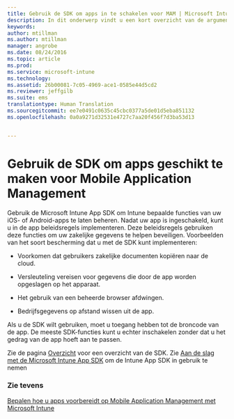 ```yaml
---
title: Gebruik de SDK om apps in te schakelen voor MAM | Microsoft Intune
description: In dit onderwerp vindt u een kort overzicht van de argumenten voor het gebruik van de Intune App SDK.
keywords: 
author: mtillman
ms.author: mtillman
manager: angrobe
ms.date: 08/24/2016
ms.topic: article
ms.prod: 
ms.service: microsoft-intune
ms.technology: 
ms.assetid: 26b00081-7c05-4969-ace1-0585e44d5cd2
ms.reviewer: jeffgilb
ms.suite: ems
translationtype: Human Translation
ms.sourcegitcommit: ee7e0491c0635c45cbc0377a5de01d5eba851132
ms.openlocfilehash: 0a0a9271d32531e4727c7aa20f456f7d3ba53d13


---
```


# <a name="use-the-sdk-to-enable-apps-for-mobile-application-management"></a>Gebruik de SDK om apps geschikt te maken voor Mobile Application Management
Gebruik de Microsoft Intune App SDK om Intune bepaalde functies van uw iOS- of Android-apps te laten beheren. Nadat uw app is ingeschakeld, kunt u in de app beleidsregels implementeren. Deze beleidsregels gebruiken deze functies om uw zakelijke gegevens te helpen beveiligen. Voorbeelden van het soort bescherming dat u met de SDK kunt implementeren:

-   Voorkomen dat gebruikers zakelijke documenten kopiëren naar de cloud.

-   Versleuteling vereisen voor gegevens die door de app worden opgeslagen op het apparaat.

-   Het gebruik van een beheerde browser afdwingen.

-   Bedrijfsgegevens op afstand wissen uit de app.

Als u de SDK wilt gebruiken, moet u toegang hebben tot de broncode van de app. De meeste SDK-functies kunt u echter inschakelen zonder dat u het gedrag van de app hoeft aan te passen.

Zie de pagina [Overzicht](/intune/develop/intune-app-sdk) voor een overzicht van de SDK. Zie [Aan de slag met de Microsoft Intune App SDK](/intune/develop/intune-app-sdk-get-started) om de Intune App SDK in gebruik te nemen

### <a name="see-also"></a>Zie tevens
[Bepalen hoe u apps voorbereidt op Mobile Application Management met Microsoft Intune](decide-how-to-prepare-apps-for-mobile-application-management-with-microsoft-intune.md)



<!--HONumber=Dec16_HO2-->


